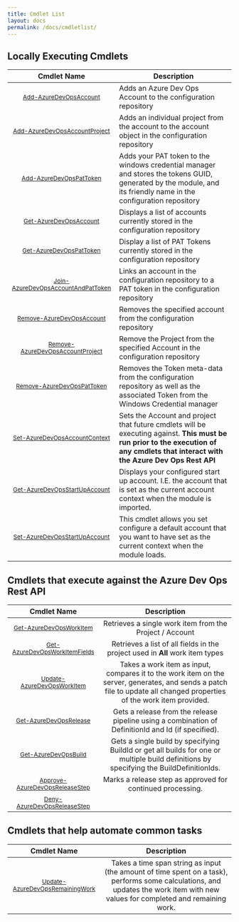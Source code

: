 ```yaml
---
title: Cmdlet List
layout: docs
permalink: /docs/cmdletlist/
---
```


## Locally Executing Cmdlets

| Cmdlet Name | Description |
| :---: | --- |
| [<small class="cmdlet">Add-AzureDevOpsAccount</small>](/docs/cmdlets/core/addaccount/) | Adds an Azure Dev Ops Account to the configuration repository |
| [<small class="cmdlet">Add-AzureDevOpsAccountProject</small>](/docs/cmdlets/core/addaccountproject/) | Adds an individual project from the account to the account object in the configuration repository |
| [<small class="cmdlet">Add-AzureDevOpsPatToken</small>](/docs/cmdlets/core/addpattoken/) | Adds your PAT token to the windows credential manager and stores the tokens GUID, generated by the module, and its friendly name in the configuration repository |
| [<small class="cmdlet">Get-AzureDevOpsAccount</small>](/docs/cmdlets/core/getaccount/) | Displays a list of accounts currently stored in the configuration repository |
| [<small class="cmdlet">Get-AzureDevOpsPatToken</small>](/docs/cmdlets/core/getpattoken/) | Display a list of PAT Tokens currently stored in the configuration repository |
| [<small class="cmdlet">Join-AzureDevOpsAccountAndPatToken</small>](/docs/cmdlets/core/joinaccountandpattoken/) | Links an account in the configuration repository to a PAT token in the configuration repository |
| [<small class="cmdlet">Remove-AzureDevOpsAccount</small>](/docs/cmdlets/core/removeaccount/) | Removes the specified account from the configuration repository |
| [<small class="cmdlet">Remove-AzureDevOpsAccountProject</small>](/docs/cmdlets/core/removeaccountproject/) | Remove the Project from the specified Account in the configuration repository |
| [<small class="cmdlet">Remove-AzureDevOpsPatToken</small>](/docs/cmdlets/core/removepattoken/) | Removes the Token meta-data from the configuration repository as well as the associated Token from the Windows Credential manager |
| [<small class="cmdlet">Set-AzureDevOpsAccountContext</small>](/docs/cmdlets/core/setaccountcontext/) | Sets the Account and project that future cmdlets will be executing against. **This must be run prior to the execution of any cmdlets that interact with the Azure Dev Ops Rest API** |
| [<small class="cmdlet">Get-AzureDevOpsStartUpAccount</small>](/docs/cmdlets/core/getdefaultaccount/) | Displays your configured start up account.  I.E. the account that is set as the current account context when the module is imported. |
| [<small class="cmdlet">Set-AzureDevOpsStartUpAccount</small>](/docs/cmdlets/core/setdefaultaccount/) | This cmdlet allows you set configure a default account that you want to have set as the current context when the module loads. |


## Cmdlets that execute against the Azure Dev Ops Rest API

| Cmdlet Name | Description |
| :---: | :---: |
| [<small class="cmdlet">Get-AzureDevOpsWorkItem</small>](/docs/cmdlets/api/getworkitem/) | Retrieves a single work item from the Project / Account |
| [<small class="cmdlet">Get-AzureDevOpsWorkItemFields</small>](/docs/cmdlets/api/getworkitemfields/) | Retrieves a list of all fields in the project used in **All** work item types |
| [<small class="cmdlet">Update-AzureDevOpsWorkItem</small>](/docs/cmdlets/api/updateworkitem/) | Takes a work item as input, compares it to the work item on the server, generates, and sends a patch file to update all changed properties of the work item provided. |
| [<small class="cmdlet">Get-AzureDevOpsRelease</small>](/docs/cmdlets/api/getrelease/) | Gets a release from the release pipeline using a combination of DefinitionId and Id (if specified). |
| [<small class="cmdlet">Get-AzureDevOpsBuild</small>](/docs/cmdlets/api/getbuild/) | Gets a single build by specifying BuildId or get all builds for one or multiple build definitions by specifying the BuildDefinitionIds. |
| [<small class="cmdlet">Approve-AzureDevOpsReleaseStep</small>](/docs/cmdlets/api/approverelease/) | Marks a release step as approved for continued processing. |
| [<small class="cmdlet">Deny-AzureDevOpsReleaseStep</small>](/docs/cmdlets/api/denyreleasetep/)

## Cmdlets that help automate common tasks

| Cmdlet Name | Description |
| :---: | :---: |
| [<small class="cmdlet">Update-AzureDevOpsRemainingWork</small>](/docs/cmdlets/assistants/updateremainingwork/) | Takes a time span string as input (the amount of time spent on a task), performs some calculations, and updates the work item with new values for completed and remaining work. |